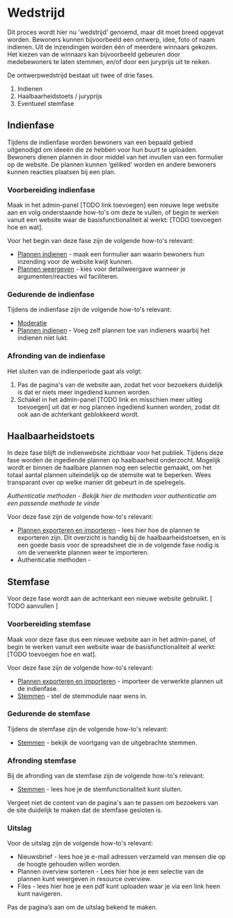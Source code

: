 # Wedstrijd

Dit proces wordt hier nu 'wedstrijd' genoemd, maar dit moet breed opgevat worden. Bewoners kunnen bijvoorbeeld een ontwerp, idee, foto of naam indienen. Uit de inzendingen worden één of meerdere winnaars gekozen. Het kiezen van de winnaars kan bijvoorbeeld gebeuren door medebewoners te laten stemmen, en/of door een juryprijs uit te reiken.

De ontwerpwedstrijd bestaat uit twee of drie fases.



1. Indienen
2. Haalbaarheidstoets / juryprijs
3. Eventueel stemfase 


## Indienfase

Tijdens de indienfase worden bewoners van een bepaald gebied uitgenodigd om ideeën die ze hebben voor hun buurt te uploaden. Bewoners dienen plannen in door middel van het invullen van een formulier op de website. De plannen kunnen ‘geliked’ worden en andere bewoners kunnen reacties plaatsen bij een plan. 


### Voorbereiding indienfase 

Maak in het admin-panel [TODO link toevoegen] een nieuwe lege website aan en volg onderstaande how-to's om deze te vullen, of begin te werken vanuit een website waar de basisfunctionaliteit al werkt: [TODO toevoegen hoe en wat].

Voor het begin van deze fase zijn de volgende how-to's relevant:



*   [Plannen indienen](https://docs.openstad.amsterdam/manual/how-tos/upload-ideas.html) - maak een formulier aan waarin bewoners hun inzending voor de website kwijt kunnen.
*   [Plannen weergeven](https://docs.openstad.amsterdam/manual/how-tos/show-ideas.html) - kies voor detailweergave wanneer je argumenten/reacties wil faciliteren.


### Gedurende de indienfase

Tijdens de indienfase zijn de volgende how-to's relevant:



*   [Moderatie](https://docs.openstad.amsterdam/manual/how-tos/moderation.html)
*   [Plannen indienen](https://docs.openstad.amsterdam/manual/how-tos/upload-ideas.html) - Voeg zelf plannen toe van indieners waarbij het indienen niet lukt.


### Afronding van de indienfase

Het sluiten van de indienperiode gaat als volgt:



1. Pas de pagina's van de website aan, zodat het voor bezoekers duidelijk is dat er niets meer ingediend kunnen worden.
2. Schakel in het admin-panel [TODO link en misschien meer uitleg toevoegen] uit dat er nog plannen ingediend kunnen worden, zodat dit ook aan de achterkant geblokkeerd wordt.


## Haalbaarheidstoets

In deze fase blijft de indienwebsite zichtbaar voor het publiek. Tijdens deze fase worden de ingediende plannen op haalbaarheid onderzocht. Mogelijk wordt er binnen de haalbare plannen nog een selectie gemaakt, om het totaal aantal plannen uiteindelijk op de stemsite wat te beperken. Wees transparant over op welke manier dit gebeurt in de spelregels.

_Authenticatie methoden - Bekijk hier de methoden voor authenticatie om een passende methode te vinde_

Voor deze fase zijn de volgende how-to's relevant:



*   [Plannen exporteren en importeren](https://docs.openstad.amsterdam/processes/manual/how-tos/importing-plans.md) - lees hier hoe de plannen te exporteren zijn. Dit overzicht is handig bij de haalbaarheidstoetsen, en is een goede basis voor de spreadsheet die in de volgende fase nodig is om de verwerkte plannen weer te importeren.
*   Authenticatie methoden - 


## Stemfase

Voor deze fase wordt aan de achterkant een nieuwe website gebruikt. [ TODO aanvullen ]


### Voorbereiding stemfase

Maak voor deze fase dus een nieuwe website aan in het admin-panel, of begin te werken vanuit een website waar de basisfunctionaliteit al werkt: [TODO toevoegen hoe en wat].

Voor deze fase zijn de volgende how-to's relevant:



*   [Plannen exporteren en importeren](https://docs.openstad.amsterdam/processes/manual/how-tos/importing-plans.md) - importeer de verwerkte plannen uit de indienfase.
*   [Stemmen](https://docs.openstad.amsterdam/processes/manual/how-tos/voting.md) - stel de stemmodule naar wens in.


### Gedurende de stemfase

Tijdens de stemfase zijn de volgende how-to's relevant:



*   [Stemmen](https://docs.openstad.amsterdam/processes/manual/how-tos/voting.md) - bekijk de voortgang van de uitgebrachte stemmen.


### Afronding stemfase

Bij de afronding van de stemfase zijn de volgende how-to's relevant:



*   [Stemmen](https://docs.openstad.amsterdam/processes/manual/how-tos/voting.md) - lees hoe je de stemfunctionaliteit kunt sluiten.

Vergeet niet de content van de pagina's aan te passen om bezoekers van de site duidelijk te maken dat de stemfase gesloten is.


### Uitslag

Voor de uitslag zijn de volgende how-to's relevant:



*   Nieuwsbrief - lees hoe je e-mail adressen verzameld van mensen die op de hoogte gehouden willen worden.
*   Plannen overview sorteren - Lees hier hoe je een selectie van de plannen kunt weergeven in resource overview. 
*   Files - lees hier hoe je een pdf kunt uploaden waar je via een link heen kunt navigeren. 

Pas de pagina’s aan om de uitslag bekend te maken. 